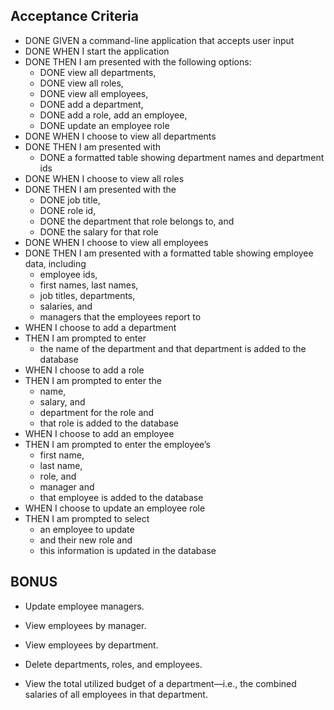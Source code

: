 ## Acceptance Criteria

* DONE GIVEN a command-line application that accepts user input
* DONE WHEN I start the application
* DONE THEN I am presented with the following options: 
  - DONE view all departments, 
  - DONE view all roles, 
  - DONE view all employees, 
  - DONE add a department, 
  - DONE add a role, add an employee,
  - DONE update an employee role
* DONE WHEN I choose to view all departments
* DONE THEN I am presented with 
  - DONE a formatted table showing department names and department ids
* DONE WHEN I choose to view all roles
* DONE THEN I am presented with the 
  - DONE job title, 
  - DONE role id, 
  - DONE the department that role belongs to, and 
  - DONE the salary for that role
* DONE WHEN I choose to view all employees
* DONE THEN I am presented with a formatted table showing employee data, including 
  - employee ids, 
  - first names, last names, 
  - job titles, departments, 
  - salaries, and 
  - managers that the employees report to
* WHEN I choose to add a department
* THEN I am prompted to enter 
  - the name of the department and that department is added to the database
* WHEN I choose to add a role
* THEN I am prompted to enter the 
  - name, 
  - salary, and 
  - department for the role and 
  - that role is added to the database
* WHEN I choose to add an employee
* THEN I am prompted to enter the employee’s
  - first name, 
  - last name, 
  - role, and 
  - manager and 
  - that employee is added to the database
* WHEN I choose to update an employee role
* THEN I am prompted to select 
  - an employee to update 
  - and their new role and 
  - this information is updated in the database 

## BONUS

* Update employee managers.

* View employees by manager.

* View employees by department.

* Delete departments, roles, and employees.

* View the total utilized budget of a department—i.e., the combined salaries of all employees in that department.
